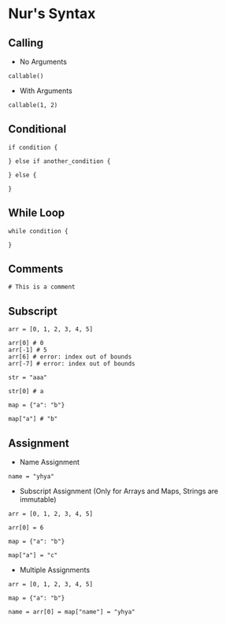 # Nur's Syntax

## Calling

- No Arguments
```
callable()
```

- With Arguments
```
callable(1, 2)
```

## Conditional

```
if condition {

} else if another_condition {

} else {

}
```

## While Loop

```
while condition {

}
```

## Comments

```
# This is a comment
```

## Subscript

```
arr = [0, 1, 2, 3, 4, 5]

arr[0] # 0
arr[-1] # 5
arr[6] # error: index out of bounds
arr[-7] # error: index out of bounds

str = "aaa"

str[0] # a

map = {"a": "b"}

map["a"] # "b"
```

## Assignment

- Name Assignment

```
name = "yhya"
```

- Subscript Assignment (Only for Arrays and Maps, Strings are immutable)

```
arr = [0, 1, 2, 3, 4, 5]

arr[0] = 6

map = {"a": "b"}

map["a"] = "c"
```

- Multiple Assignments

```
arr = [0, 1, 2, 3, 4, 5]

map = {"a": "b"}

name = arr[0] = map["name"] = "yhya"
```
